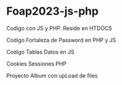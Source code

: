 # Foap2023-js-php
Codigo con JS y PHP. Reside en HTDOCS

Codigo Fortaleza de Password en PHP y JS

Codigo Tablas Datos en JS 

Cookies Sessiones PHP 

Proyecto Album con upLoad de files 

